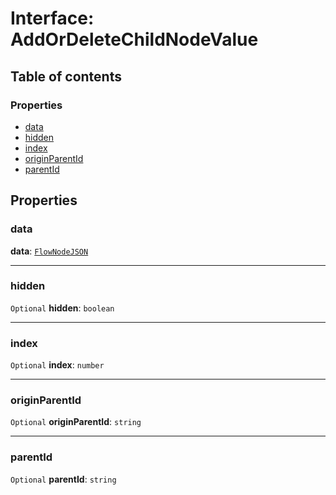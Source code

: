 # Interface: AddOrDeleteChildNodeValue

## Table of contents

### Properties

* [data](/auto-docs/fixed-layout-editor/interfaces/AddOrDeleteChildNodeValue.md#data)
* [hidden](/auto-docs/fixed-layout-editor/interfaces/AddOrDeleteChildNodeValue.md#hidden)
* [index](/auto-docs/fixed-layout-editor/interfaces/AddOrDeleteChildNodeValue.md#index)
* [originParentId](/auto-docs/fixed-layout-editor/interfaces/AddOrDeleteChildNodeValue.md#originparentid)
* [parentId](/auto-docs/fixed-layout-editor/interfaces/AddOrDeleteChildNodeValue.md#parentid)

## Properties

### data

**data**: [`FlowNodeJSON`](/auto-docs/fixed-layout-editor/interfaces/FlowNodeJSON.md)

***

### hidden

`Optional` **hidden**: `boolean`

***

### index

`Optional` **index**: `number`

***

### originParentId

`Optional` **originParentId**: `string`

***

### parentId

`Optional` **parentId**: `string`
